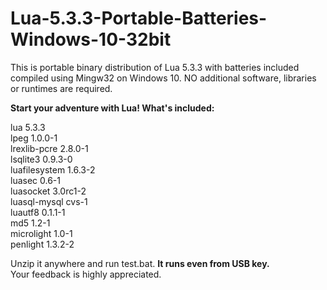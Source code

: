 # Lua-5.3.3-Portable-Batteries-Windows-10-32bit  
This is portable binary distribution of Lua 5.3.3 with batteries included compiled using Mingw32 on Windows 10. NO additional software, libraries or runtimes are required.  

**Start your adventure with Lua! What's included:**  

lua 5.3.3    
lpeg 1.0.0-1  
lrexlib-pcre 2.8.0-1  
lsqlite3 0.9.3-0  
luafilesystem 1.6.3-2  
luasec 0.6-1  
luasocket 3.0rc1-2  
luasql-mysql cvs-1  
luautf8 0.1.1-1  
md5 1.2-1  
microlight 1.0-1  
penlight 1.3.2-2  

Unzip it anywhere and run test.bat. **It runs even from USB key.**   
Your feedback is highly appreciated.
